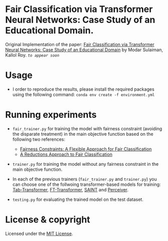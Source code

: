 # Fair Classification via Transformer Neural Networks: Case Study of an Educational Domain.


Original Implementation of the paper: [Fair Classification via Transformer Neural Networks: Case Study of an Educational Domain](Fair_Transformer.pdf) by Modar Sulaiman, Kallol Roy. *`to appear soon`*


# Usage
* I order to reproduce the results, please install the required packages using the following command: `conda env create -f environment.yml`

# Running experiments

* `fair_trainer.py` for training the model with fairness constraint (avoiding the disparate treatment) in the main objective function based on the following two references:
   * [Fairness Constraints: A Flexible Approach for Fair Classification](https://jmlr.org/papers/v20/18-262.html)
   * [A Reductions Approach to Fair Classification](https://arxiv.org/abs/1803.02453)

* `trainer.py` for training the model without any fairness constraint in the main objective function.

*  In each of the previous trainers (`fair_trainer.py` and `trainer.py`) you can choose one of the follwoing transformer-based models for training: [Tab-Transformer](https://arxiv.org/abs/2012.06678), [FT-Transformer](https://arxiv.org/pdf/2106.11959.pdf), [SAINT](https://arxiv.org/abs/2106.01342) and [Perceiver](https://arxiv.org/abs/2103.03206).

* `testing.py` for evaluating the trained model on the test dataset.



# License & copyright
Licensed under the [MIT License](License).



